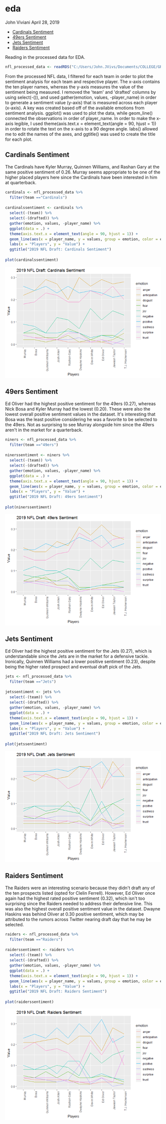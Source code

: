 eda
================
John Viviani
April 28, 2019

-   [Cardinals Sentiment](#cardinals-sentiment)
-   [49ers Sentiment](#ers-sentiment)
-   [Jets Sentiment](#jets-sentiment)
-   [Raiders Sentiment](#raiders-sentiment)

Reading in the processed data for EDA.

``` r
nfl_processed_data <- readRDS("C:/Users/John.JVivs/Documents/COLLEGE/GRAD SCHOOL/GDAT510/JohnV_FinalProject/data/processed/nfltweets_df_processed.rds")
```

From the processed NFL data, I filtered for each team in order to plot the sentiment analysis for each team and respective player. The x-axis contains the ten player names, whereas the y-axis measures the value of the sentiment being measured. I removed the 'team' and 'drafted' columns by using select(-()), and used gather(emotion, values, -player\_name) in order to generate a sentiment value (y-axis) that is measured across each player (x-axis). A key was created based off of the available emotions from sentiment analysis. ggplot() was used to plot the data, while geom\_line() connected the observations in order of player\_name. In order to make the x-axis legible, I used theme(axis.text.x = element\_text(angle = 90, hjust = 1)) in order to rotate the text on the x-axis to a 90 degree angle. labs() allowed me to edit the names of the axes, and ggtitle() was used to create the title for each plot.

Cardinals Sentiment
-------------------

The Cardinals have Kyler Murray, Quinnen Williams, and Rashan Gary at the same positive sentiment of 0.26. Murray seems appropriate to be one of the higher placed players here since the Cardinals have been interested in him at quarterback.

``` r
cardinals <- nfl_processed_data %>%
  filter(team =="Cardinals")

cardinalssentiment <- cardinals %>%
  select(-(team)) %>%
  select(-(drafted)) %>%
  gather(emotion, values, -player_name) %>%
  ggplot(data = .) + 
  theme(axis.text.x = element_text(angle = 90, hjust = 1)) + 
  geom_line(aes(x = player_name, y = values, group = emotion, color = emotion)) + 
  labs(x = "Players", y = "Value") + 
  ggtitle("2019 NFL Draft: Cardinals Sentiment")

plot(cardinalssentiment)
```

![](eda_files/figure-markdown_github/unnamed-chunk-2-1.png)

49ers Sentiment
---------------

Ed Oliver had the highest positive sentiment for the 49ers (0.27), whereas Nick Bosa and Kyler Murray had the lowest (0.20). These were also the lowest overall positive sentiment values in the dataset. It's interesting that Bosa was the least positive considering he was a favorite to be selected to the 49ers. Not as surprising to see Murray alongside him since the 49ers aren't in the market for a quarterback.

``` r
niners <- nfl_processed_data %>%
  filter(team =="49ers")

ninerssentiment <- niners %>%
  select(-(team)) %>%
  select(-(drafted)) %>%
  gather(emotion, values, -player_name) %>%
  ggplot(data = .) + 
  theme(axis.text.x = element_text(angle = 90, hjust = 1)) + 
  geom_line(aes(x = player_name, y = values, group = emotion, color = emotion)) + 
  labs(x = "Players", y = "Value") + 
  ggtitle("2019 NFL Draft: 49ers Sentiment")

plot(ninerssentiment)
```

![](eda_files/figure-markdown_github/unnamed-chunk-3-1.png)

Jets Sentiment
--------------

Ed Oliver had the highest positive sentiment for the Jets (0.27), which is understandable since the Jets are in the market for a defensive tackle. Ironically, Quinnen Williams had a lower positive sentiment (0.23), despite being the higher rated prospect and eventual draft pick of the Jets.

``` r
jets <- nfl_processed_data %>%
  filter(team =="Jets")

jetssentiment <- jets %>%
  select(-(team)) %>%
  select(-(drafted)) %>%
  gather(emotion, values, -player_name) %>%
  ggplot(data = .) + 
  theme(axis.text.x = element_text(angle = 90, hjust = 1)) + 
  geom_line(aes(x = player_name, y = values, group = emotion, color = emotion)) + 
  labs(x = "Players", y = "Value") + 
  ggtitle("2019 NFL Draft: Jets Sentiment")

plot(jetssentiment)
```

![](eda_files/figure-markdown_github/unnamed-chunk-4-1.png)

Raiders Sentiment
-----------------

The Raiders were an interesting scenario because they didn't draft any of the ten prospects listed (opted for Clelin Ferrell). However, Ed Oliver once again had the highest rated positive sentiment (0.32), which isn't too surprising since the Raiders needed to address their defensive line. This was also the highest overall positive sentiment value in the dataset. Dwayne Haskins was behind Oliver at 0.30 positive sentiment, which may be attributed to the rumors across Twitter nearing draft day that he may be selected.

``` r
raiders <- nfl_processed_data %>%
  filter(team =="Raiders")

raiderssentiment <- raiders %>%
  select(-(team)) %>%
  select(-(drafted)) %>%
  gather(emotion, values, -player_name) %>%
  ggplot(data = .) + 
  theme(axis.text.x = element_text(angle = 90, hjust = 1)) + 
  geom_line(aes(x = player_name, y = values, group = emotion, color = emotion)) + 
  labs(x = "Players", y = "Value") + 
  ggtitle("2019 NFL Draft: Raiders Sentiment")

plot(raiderssentiment)
```

![](eda_files/figure-markdown_github/unnamed-chunk-5-1.png)
